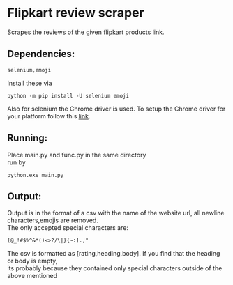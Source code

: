 # Flipkart review scraper  
Scrapes the reviews of the given flipkart products link.  
## Dependencies:    
```
selenium,emoji  
```
Install these via  
```
python -m pip install -U selenium emoji  
```
Also for selenium the Chrome driver is used. To setup the Chrome driver for your platform follow this [link](https://www.selenium.dev/documentation/webdriver/getting_started/install_drivers/ ).
## Running:   
Place main.py and func.py in the same directory  
run by  
```
python.exe main.py  
```
## Output:  
Output is in the format of a csv with the name of the website url, all newline characters,emojis are removed.  
The only accepted special characters are:  
```
[@_!#$%^&*()<>?/\|}{~:].,"  
```
The csv is formatted as [rating,heading,body]. If you find that the heading or body is empty,  
its probably because they contained only special characters outside of the above mentioned  
